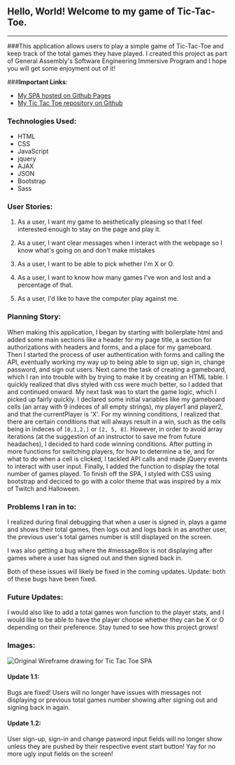 ## **Hello, World! Welcome to my game of Tic-Tac-Toe**.
------------------------------------------------------

###This application allows users to play a simple game of Tic-Tac-Toe and keep
track of the total games they have played. I created this project as part of
General Assembly's Software Engineering Immersive Program and I hope you will
get some enjoyment out of it!

###**Important Links**:

* [My SPA hosted on Github Pages](https://reginapizza.github.io/ticTacToe/)
* [My Tic Tac Toe repository on Github](https://github.com/reginapizza/ticTacToe)

### **Technologies Used:**
* HTML
* CSS
* JavaScript
* jquery
* AJAX
* JSON
* Bootstrap
* Sass

### **User Stories:**

1. As a user, I want my game to aesthetically pleasing so that I feel interested
enough to stay on the page and play it.

2. As a user, I want clear messages when I interact with the webpage so I know
what's going on and don't make mistakes

3. As a user, I want to be able to pick whether I'm X or O.

4. As a user, I want to know how many games I've won and lost and a percentage
of that.

5. As a user, I'd like to have the computer play against me.

### **Planning Story:**

When making this application, I began by starting with boilerplate html and added
some main sections like a header for my page title, a section for authorizations
with headers and forms, and a place for my gameboard. Then I started the process
of user authentication with forms and calling the API, eventually working my
way up to being able to sign up, sign in, change password, and sign out users.
Next came the task of creating a gameboard, which I ran into trouble with by
trying to make it by creating an HTML table. I quickly realized that divs
styled with css were much better, so I added that and continued onward.
My next task was to start the game logic, which I picked up fairly quickly. I
declared some initial variables like my gameboard cells (an array with 9 indeces
of all empty strings), my player1 and player2, and that the currentPlayer is 'X'.
For my winning conditions, I realized that there are certain conditions that will
always result in a win, such as the cells being in indeces of `[0,1,2,]` or
`[2, 5, 8]`. However, in order to avoid array iterations (at the suggestion of
an instructor to save me from future headaches), I decided to hard code winning
conditions. After putting in more functions for switching players, for how to
determine a tie, and for what to do when a cell is clicked, I tackled API calls
and made jQuery events to interact with user input. Finally, I added the function
to display the total number of games played. To finish off the SPA, I styled with
CSS using bootstrap and deciced to go with a color theme that was inspired by a
mix of Twitch and Halloween.

### **Problems I ran in to:**

I realized during final debugging that when a user is signed in, plays a game
and shows their total games, then logs out and logs back in as another user,
the previous user's total games number is still displayed on the screen.

I was also getting a bug where the #messageBox is not displaying after games
where a user has signed out and then signed back in.

Both of these issues will likely be fixed in the coming updates. Update: both of
these bugs have been fixed.

### **Future Updates:**

I would also like to add a total games won function to the player stats, and I
would like to be able to have the player choose whether they can be X or O
depending on their preference. Stay tuned to see how this project grows!

### **Images:**

![Original Wireframe drawing for Tic Tac Toe SPA](https://i.imgur.com/KJCHgSS.jpg)

#### **Update 1.1:**

Bugs are fixed! Users will no longer have issues with messages not displaying or
previous total games number showing after signing out and signing back in again.

#### **Update 1.2:**

User sign-up, sign-in and change pasword input fields will no longer show unless
they are pushed by their respective event start button! Yay for no more ugly
input fields on the screen!
